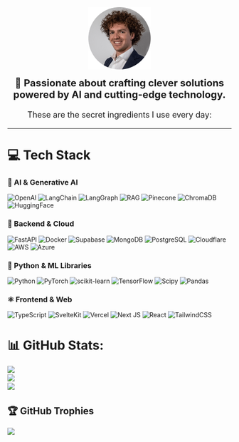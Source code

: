 <p align="center">
  <img src="assets/avatar.png" alt="Profile" width="140" height="140">
</p>

<p align="center" style="font-size: 22px; font-weight: 600; margin-top: 0;">
  👋 <strong>Passionate about crafting clever solutions powered by AI and cutting-edge technology.</strong>
</p>

<p align="center" style="font-size: 18px; margin-top: 5px; margin-bottom: 20px;">
  These are the secret ingredients I use every day:
</p>

---

# 💻 Tech Stack

### 🧠 AI & Generative AI
![OpenAI](https://img.shields.io/badge/OpenAI-412991?style=for-the-badge&logo=openai&logoColor=white)
![LangChain](https://img.shields.io/badge/LangChain-000000?style=for-the-badge&logo=langchain&logoColor=white)
![LangGraph](https://img.shields.io/badge/LangGraph-FF6C37?style=for-the-badge)
![RAG](https://img.shields.io/badge/RAG-0096FF?style=for-the-badge&logo=databricks&logoColor=white)
![Pinecone](https://img.shields.io/badge/Pinecone-43A047?style=for-the-badge&logo=leaflet&logoColor=white)
![ChromaDB](https://img.shields.io/badge/ChromaDB-E84D8A?style=for-the-badge&logo=databricks&logoColor=white)
![HuggingFace](https://img.shields.io/badge/HuggingFace-FF6C37?style=for-the-badge&logo=huggingface&logoColor=white)

### 🚀 Backend & Cloud
![FastAPI](https://img.shields.io/badge/FastAPI-005571?style=for-the-badge&logo=fastapi&logoColor=white)
![Docker](https://img.shields.io/badge/docker-%230db7ed.svg?style=for-the-badge&logo=docker&logoColor=white)
![Supabase](https://img.shields.io/badge/Supabase-3ECF8E?style=for-the-badge&logo=supabase&logoColor=white)
![MongoDB](https://img.shields.io/badge/MongoDB-%234ea94b.svg?style=for-the-badge&logo=mongodb&logoColor=white)
![PostgreSQL](https://img.shields.io/badge/PostgreSQL-316192?style=for-the-badge&logo=postgresql&logoColor=white)
![Cloudflare](https://img.shields.io/badge/Cloudflare-F38020?style=for-the-badge&logo=Cloudflare&logoColor=white)
![AWS](https://img.shields.io/badge/AWS-232F3E?style=for-the-badge&logo=amazon-aws&logoColor=white)
![Azure](https://img.shields.io/badge/Azure-0078D4?style=for-the-badge&logo=azure&logoColor=white)

### 🐍 Python & ML Libraries
![Python](https://img.shields.io/badge/python-3670A0?style=for-the-badge&logo=python&logoColor=ffdd54)
![PyTorch](https://img.shields.io/badge/PyTorch-%23EE4C2C.svg?style=for-the-badge&logo=PyTorch&logoColor=white)
![scikit-learn](https://img.shields.io/badge/scikit--learn-%23F7931E.svg?style=for-the-badge&logo=scikit-learn&logoColor=white)
![TensorFlow](https://img.shields.io/badge/TensorFlow-%23FF6F00.svg?style=for-the-badge&logo=TensorFlow&logoColor=white)
![Scipy](https://img.shields.io/badge/SciPy-%230C55A5.svg?style=for-the-badge&logo=scipy&logoColor=white)
![Pandas](https://img.shields.io/badge/pandas-%23150458.svg?style=for-the-badge&logo=pandas&logoColor=white)

### ⚛️ Frontend & Web
![TypeScript](https://img.shields.io/badge/typescript-%23007ACC.svg?style=for-the-badge&logo=typescript&logoColor=white)
![SvelteKit](https://img.shields.io/badge/sveltekit-%23ff3e00.svg?style=for-the-badge&logo=svelte&logoColor=white)
![Vercel](https://img.shields.io/badge/vercel-%23000000.svg?style=for-the-badge&logo=vercel&logoColor=white)
![Next JS](https://img.shields.io/badge/Next-black?style=for-the-badge&logo=next.js&logoColor=white)
![React](https://img.shields.io/badge/react-%2320232a.svg?style=for-the-badge&logo=react&logoColor=%2361DAFB)
![TailwindCSS](https://img.shields.io/badge/Tailwind_CSS-06B6D4?style=for-the-badge&logo=tailwind-css&logoColor=white)


# 📊 GitHub Stats:
![](https://github-readme-stats.vercel.app/api?username=Geghi&theme=radical&hide_border=false&include_all_commits=false&count_private=false)<br/>
![](https://nirzak-streak-stats.vercel.app/?user=Geghi&theme=radical&hide_border=false)<br/>
![](https://github-readme-stats.vercel.app/api/top-langs/?username=Geghi&theme=radical&hide_border=false&include_all_commits=false&count_private=false&layout=compact)

## 🏆 GitHub Trophies
![](https://github-profile-trophy.vercel.app/?username=Geghi&theme=radical&no-frame=false&no-bg=true&margin-w=4)

<!-- Proudly created with GPRM ( https://gprm.itsvg.in ) -->
